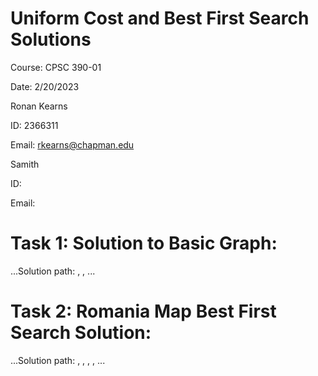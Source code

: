 # Uniform Cost and Best First Search Solutions

Course: CPSC 390-01

Date: 2/20/2023

Ronan Kearns

ID: 2366311

Email: rkearns@chapman.edu

Samith

ID:

Email:

# Task 1: Solution to Basic Graph:

...Solution path: <Node S>, <Node C>, <Node G>...

# Task 2: Romania Map Best First Search Solution:
  
...Solution path: <Node Arad>, <Node Sibiu>, <Node Rimnicu>, <Node Pitesti>, <Node Bucharest>...
